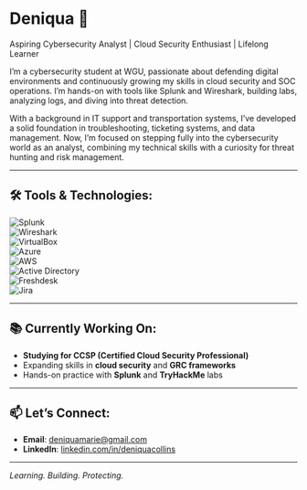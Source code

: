 # Deniqua 👋  
Aspiring Cybersecurity Analyst | Cloud Security Enthusiast | Lifelong Learner

I’m a cybersecurity student at WGU, passionate about defending digital environments and continuously growing my skills in cloud security and SOC operations. I’m hands-on with tools like Splunk and Wireshark, building labs, analyzing logs, and diving into threat detection.

With a background in IT support and transportation systems, I’ve developed a solid foundation in troubleshooting, ticketing systems, and data management. Now, I’m focused on stepping fully into the cybersecurity world as an analyst, combining my technical skills with a curiosity for threat hunting and risk management.

---

## 🛠️ Tools & Technologies:

![Splunk](https://img.shields.io/badge/Splunk-000000?style=for-the-badge&logo=splunk&logoColor=white)  
![Wireshark](https://img.shields.io/badge/Wireshark-1679A7?style=for-the-badge&logo=wireshark&logoColor=white)  
![VirtualBox](https://img.shields.io/badge/VirtualBox-183A61?style=for-the-badge&logo=virtualbox&logoColor=white)  
![Azure](https://img.shields.io/badge/Azure-0078D4?style=for-the-badge&logo=microsoftazure&logoColor=white)  
![AWS](https://img.shields.io/badge/AWS-232F3E?style=for-the-badge&logo=amazonaws&logoColor=white)  
![Active Directory](https://img.shields.io/badge/Active%20Directory-0078D4?style=for-the-badge&logo=microsoft&logoColor=white)  
![Freshdesk](https://img.shields.io/badge/Freshdesk-28C101?style=for-the-badge&logo=freshdesk&logoColor=white)  
![Jira](https://img.shields.io/badge/Jira-0052CC?style=for-the-badge&logo=jira&logoColor=white)

---

## 📚 Currently Working On:
- **Studying for CCSP (Certified Cloud Security Professional)**  
- Expanding skills in **cloud security** and **GRC frameworks**  
- Hands-on practice with **Splunk** and **TryHackMe** labs  

---

## 📫 Let’s Connect:
- **Email**: deniquamarie@gmail.com  
- **LinkedIn**: [linkedin.com/in/deniquacollins](https://linkedin.com/in/deniquacollins)

---

_Learning. Building. Protecting._
